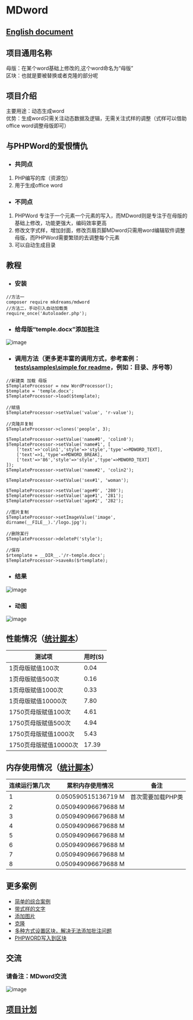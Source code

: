 # MDword
## [English document](https://github.com/mkdreams/MDword/tree/master/README.md)

## 项目通用名称
母版：在某个word基础上修改的,这个word命名为“母版”   
区块：也就是要被替换或者克隆的部分呢


## 项目介绍
主要用途：动态生成word  
优势：生成word只需关注动态数据及逻辑，无需关注式样的调整（式样可以借助office word调整母版即可）

## 与PHPWord的爱恨情仇
+ ### 共同点
1. PHP编写的库（资源包）
2. 用于生成office word

+ ### 不同点
1. PHPWord 专注于一个元素一个元素的写入，而MDword则是专注于在母版的基础上修改，功能更强大，编码效率更高
2. 修改文字式样，增加封面，修改页眉页脚MDword只需用word编辑软件调整母版，而PHPWord需要繁琐的去调整每个元素
3. 可以自动生成目录

## 教程
+ ### 安装
```
//方法一
composer require mkdreams/mdword
//方法二，手动引入自动加载类
require_once('Autoloader.php');
```
+ ### 给母版“temple.docx”添加批注
![image](https://user-images.githubusercontent.com/12422458/111026036-1c647700-8423-11eb-9df2-e9a2e5530007.png) 
+ ### 调用方法（更多更丰富的调用方式，参考案例：[tests\samples\simple for readme](https://github.com/mkdreams/MDword/blob/master/tests/samples/simple%20for%20readme/index.php)，例如：目录、序号等）
```
//新建类 加载 母版
$TemplateProcessor = new WordProcessor();
$template = 'temple.docx';
$TemplateProcessor->load($template);

//赋值
$TemplateProcessor->setValue('value', 'r-value');

//克隆并复制
$TemplateProcessor->clones('people', 3);

$TemplateProcessor->setValue('name#0', 'colin0');
$TemplateProcessor->setValue('name#1', [
    ['text'=>'colin1','style'=>'style','type'=>MDWORD_TEXT],
    ['text'=>1,'type'=>MDWORD_BREAK],
    ['text'=>'86','style'=>'style','type'=>MDWORD_TEXT]
]);
$TemplateProcessor->setValue('name#2', 'colin2');

$TemplateProcessor->setValue('sex#1', 'woman');

$TemplateProcessor->setValue('age#0', '280');
$TemplateProcessor->setValue('age#1', '281');
$TemplateProcessor->setValue('age#2', '282');

//图片复制
$TemplateProcessor->setImageValue('image', dirname(__FILE__).'/logo.jpg');

//删除某行
$TemplateProcessor->deleteP('style');

//保存
$rtemplate = __DIR__.'/r-temple.docx';
$TemplateProcessor->saveAs($rtemplate);
```

+ ### 结果
![image](https://user-images.githubusercontent.com/12422458/111026037-1d95a400-8423-11eb-81e2-941f6b854e34.png) 

+ ### 动图
![image](https://user-images.githubusercontent.com/12422458/111026041-1ec6d100-8423-11eb-8e14-d8daf99a9704.gif) 

## 性能情况（[统计脚本](https://github.com/mkdreams/MDword/blob/main/tests/samples/performance/index.php)）
|  测试项   |  用时(S)   |
|  ----   |  ----   |
|  1页母版赋值100次   |  0.04   |
|  1页母版赋值500次   |  0.16   |
|  1页母版赋值1000次   |  0.33   |
|  1页母版赋值10000次   |  7.80   |
|  1750页母版赋值100次   |  4.61   |
|  1750页母版赋值500次   |  4.94   |
|  1750页母版赋值1000次   |  5.43   |
|  1750页母版赋值10000次   |  17.39   |

## 内存使用情况（[统计脚本](https://github.com/mkdreams/MDword/blob/main/tests/samples/memory%20use/index.php)）
|  连续运行第几次   | 累积内存使用情况 |  备注 |
|  ----  | ----  | ----  |
| 1  | 0.050590515136719 M | 首次需要加载PHP类 |
| 2  | 0.050949096679688 M |  |
| 3  | 0.050949096679688 M |  |
| 4  | 0.050949096679688 M |  |
| 5  | 0.050949096679688 M |  |
| 6  | 0.050949096679688 M |  |
| 7  | 0.050949096679688 M |  |
| 8  | 0.050949096679688 M |  |


## 更多案例
- [简单的综合案例](https://github.com/mkdreams/MDword/tree/master/tests/samples/simple%20for%20readme)
- [带式样的文字](https://github.com/mkdreams/MDword/tree/master/tests/samples/text)
- [添加图片](https://github.com/mkdreams/MDword/tree/master/tests/samples/image)
- [克隆](https://github.com/mkdreams/MDword/tree/master/tests/samples/clone)
- [多种方式设置区块，解决无法添加批注问题](https://github.com/mkdreams/MDword/tree/master/tests/samples/block)
- [PHPWORD写入到区块](https://github.com/mkdreams/MDword/tree/master/tests/samples/phpword)



## 交流
###  请备注：MDword交流
![image](https://user-images.githubusercontent.com/12422458/111025926-5a14d000-8422-11eb-86a3-db8a0ad712f0.png) 


## [项目计划](https://github.com/mkdreams/MDword/projects/1#column-10318470)

